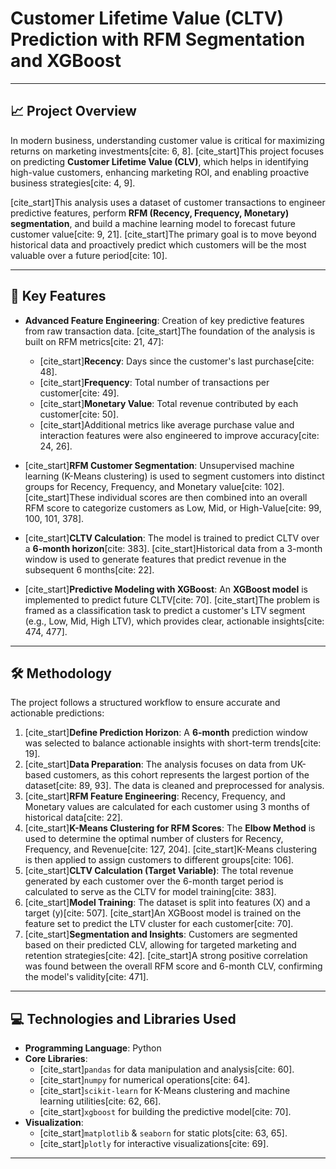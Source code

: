 # Customer Lifetime Value (CLTV) Prediction with RFM Segmentation and XGBoost

---

## 📈 Project Overview

In modern business, understanding customer value is critical for maximizing returns on marketing investments[cite: 6, 8]. [cite_start]This project focuses on predicting **Customer Lifetime Value (CLV)**, which helps in identifying high-value customers, enhancing marketing ROI, and enabling proactive business strategies[cite: 4, 9].

[cite_start]This analysis uses a dataset of customer transactions to engineer predictive features, perform **RFM (Recency, Frequency, Monetary) segmentation**, and build a machine learning model to forecast future customer value[cite: 9, 21]. [cite_start]The primary goal is to move beyond historical data and proactively predict which customers will be the most valuable over a future period[cite: 10].

---

## 🚀 Key Features

* **Advanced Feature Engineering**: Creation of key predictive features from raw transaction data. [cite_start]The foundation of the analysis is built on RFM metrics[cite: 21, 47]:
    * [cite_start]**Recency**: Days since the customer's last purchase[cite: 48].
    * [cite_start]**Frequency**: Total number of transactions per customer[cite: 49].
    * [cite_start]**Monetary Value**: Total revenue contributed by each customer[cite: 50].
    * [cite_start]Additional metrics like average purchase value and interaction features were also engineered to improve accuracy[cite: 24, 26].

* [cite_start]**RFM Customer Segmentation**: Unsupervised machine learning (K-Means clustering) is used to segment customers into distinct groups for Recency, Frequency, and Monetary value[cite: 102]. [cite_start]These individual scores are then combined into an overall RFM score to categorize customers as Low, Mid, or High-Value[cite: 99, 100, 101, 378].

* [cite_start]**CLTV Calculation**: The model is trained to predict CLTV over a **6-month horizon**[cite: 383]. [cite_start]Historical data from a 3-month window is used to generate features that predict revenue in the subsequent 6 months[cite: 22].

* [cite_start]**Predictive Modeling with XGBoost**: An **XGBoost model** is implemented to predict future CLTV[cite: 70]. [cite_start]The problem is framed as a classification task to predict a customer's LTV segment (e.g., Low, Mid, High LTV), which provides clear, actionable insights[cite: 474, 477].

---

## 🛠️ Methodology

The project follows a structured workflow to ensure accurate and actionable predictions:

1.  [cite_start]**Define Prediction Horizon**: A **6-month** prediction window was selected to balance actionable insights with short-term trends[cite: 19].
2.  [cite_start]**Data Preparation**: The analysis focuses on data from UK-based customers, as this cohort represents the largest portion of the dataset[cite: 89, 93]. The data is cleaned and preprocessed for analysis.
3.  [cite_start]**RFM Feature Engineering**: Recency, Frequency, and Monetary values are calculated for each customer using 3 months of historical data[cite: 22].
4.  [cite_start]**K-Means Clustering for RFM Scores**: The **Elbow Method** is used to determine the optimal number of clusters for Recency, Frequency, and Revenue[cite: 127, 204]. [cite_start]K-Means clustering is then applied to assign customers to different groups[cite: 106].
5.  [cite_start]**CLTV Calculation (Target Variable)**: The total revenue generated by each customer over the 6-month target period is calculated to serve as the CLTV for model training[cite: 383].
6.  [cite_start]**Model Training**: The dataset is split into features (X) and a target (y)[cite: 507]. [cite_start]An XGBoost model is trained on the feature set to predict the LTV cluster for each customer[cite: 70].
7.  [cite_start]**Segmentation and Insights**: Customers are segmented based on their predicted CLV, allowing for targeted marketing and retention strategies[cite: 42]. [cite_start]A strong positive correlation was found between the overall RFM score and 6-month CLV, confirming the model's validity[cite: 471].

---

## 💻 Technologies and Libraries Used

* **Programming Language**: Python
* **Core Libraries**:
    * [cite_start]`pandas` for data manipulation and analysis[cite: 60].
    * [cite_start]`numpy` for numerical operations[cite: 64].
    * [cite_start]`scikit-learn` for K-Means clustering and machine learning utilities[cite: 62, 66].
    * [cite_start]`xgboost` for building the predictive model[cite: 70].
* **Visualization**:
    * [cite_start]`matplotlib` & `seaborn` for static plots[cite: 63, 65].
    * [cite_start]`plotly` for interactive visualizations[cite: 69].

---
